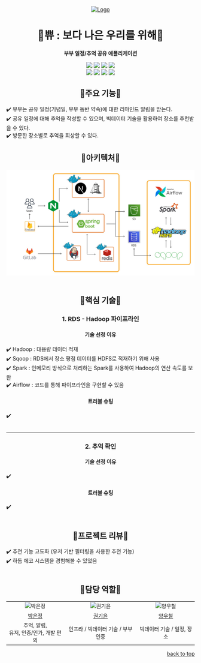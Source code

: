 <div align="center">
  <a href="">
    <img src="https://avatars.githubusercontent.com/u/147142153" alt="Logo" width="80" height="80">
  </a>

<h1 align="center"><strong>🤍쀼 : 보다 나은 우리를 위해🤍</strong></h1>
  <p align="center">
    <strong>부부 일정/추억 공유 애플리케이션</strong>
    <br />
    <!--https://ileriayo.github.io/markdown-badges/-->
    <div>
        <img src="https://img.shields.io/badge/springboot-6DB33F?style=for-the-badge&logo=spring&logoColor=white"> 
        <img src="https://img.shields.io/badge/java-007396?style=for-the-badge&logo=java&logoColor=white"> 
        <img src="https://img.shields.io/badge/mysql-4479A1?style=for-the-badge&logo=mysql&logoColor=white"> 
        <img src="https://img.shields.io/badge/redis-%23DD0031.svg?style=for-the-badge&logo=redis&logoColor=white"> 
        <br/>
    </div>
    <div>
      <img src="https://img.shields.io/badge/Apache%20Airflow-017CEE?style=for-the-badge&logo=Apache%20Airflow&logoColor=white">
      <img src="https://img.shields.io/badge/Apache%20Spark-FDEE21?style=for-the-badge&logo=apachespark&logoColor=black">
      <img src="https://img.shields.io/badge/Apache%20Hadoop-66CCFF?style=for-the-badge&logo=apachehadoop&logoColor=black">
      <img src="https://img.shields.io/badge/Sqoop-3ECF8E?style=for-the-badge&logoColor=white">
    </div>
  </p>
</div>

<h2 align="center"><strong>💙주요 기능💙</strong></h2>

✔️ 부부는 공유 일정(기념일, 부부 동반 약속)에 대한 리마인드 알림을 받는다.  
✔️ 공유 일정에 대해 추억을 작성할 수 있으며, 빅데이터 기술을 활용하여 장소를 추천받을 수 있다.  
✔️ 방문한 장소별로 추억을 회상할 수 있다.  
<h2 align="center"><strong>💙아키텍처💙</strong></h2>
<img src="docs/architecture.png">
<br/> <br/>

<h2 align="center"><strong>💙핵심 기술💙</strong></h2>
<h3 align="center"><strong>1. RDS - Hadoop 파이프라인</strong></h3>

<h4 align="center"><strong>기술 선정 이유</strong></h4>
✔️ Hadoop : 대용량 데이터 적재 </br>  
✔️ Sqoop : RDS에서 장소 평점 데이터를 HDFS로 적재하기 위해 사용 </br>  
✔️ Spark : 인메모리 방식으로 처리하는 Spark를 사용하여 Hadoop의 연산 속도를 보완 </br>  
✔️ Airflow : 코드를 통해 파이프라인을 구현할 수 있음 </br>

<h4 align="center"><strong>트러블 슈팅</strong></h4>
✔️ 
<br/><br/>

---

<h3 align="center"><strong>2. 추억 확인</strong></h3>
<h4 align="center"><strong>기술 선정 이유</strong></h4>
✔️ 
</br>

<h4 align="center"><strong>트러블 슈팅</strong></h4>
✔️ 
<br/>
<br/>


<h2 align="center"><strong>💙프로젝트 리뷰💙</strong></h2>
✔️ 추천 기능 고도화 (유저 기반 필터링을 사용한 추천 기능) </br>
✔️ 하둡 에코 시스템을 경험해볼 수 있었음 </br>
<br />

<!-- Developers -->
<h2 align="center"><strong>💙담당 역할💙</strong></h2>

<table align="center" stlye="width: 80%; table-layout: fixed;">
  <tr align="center">
    <td style="text-align: center;"><img src="https://avatars.githubusercontent.com/u/50352139" alt="박은정" width="200" height="200"></td>
    <td style="text-align: center;"><img src="https://avatars.githubusercontent.com/u/69452128" alt="권기윤" width="200" height="200"></td>
    <td style="text-align: center;"><img src="https://avatars.githubusercontent.com/u/88764490" alt="양우철" width="200" height="200"></td>
  </tr>
  <tr  align="center">
    <td style="text-align: center;"><a href="https://github.com/Eundms">박은정</a></td>
    <td style="text-align: center;"><a href="https://github.com/Giyoooon">권기윤</a></td>
    <td style="text-align: center;"><a href="https://github.com/wcyang8">양우철</a></td>
  </tr>
  <tr align="center">
    <td style="text-align: center;">추억, 알림, <br/> 유저, 인증/인가, 개발 편의 </td>
    <td style="text-align: center;">인프라 / 빅데이터 기술 / 부부인증 </td>
    <td style="text-align: center;">빅데이터 기술 / 일정, 장소 </td>
  </tr>
</table>



<p align="right"><a href="#readme-top">back to top</a></p>
